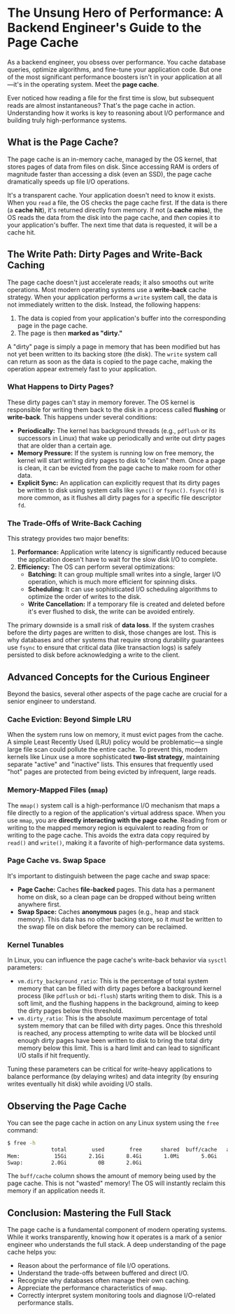 # The Unsung Hero of Performance: A Backend Engineer's Guide to the Page Cache

As a backend engineer, you obsess over performance. You cache database queries, optimize algorithms, and fine-tune your application code. But one of the most significant performance boosters isn't in your application at all—it's in the operating system. Meet the **page cache**.

Ever noticed how reading a file for the first time is slow, but subsequent reads are almost instantaneous? That's the page cache in action. Understanding how it works is key to reasoning about I/O performance and building truly high-performance systems.

## What is the Page Cache?

The page cache is an in-memory cache, managed by the OS kernel, that stores pages of data from files on disk. Since accessing RAM is orders of magnitude faster than accessing a disk (even an SSD), the page cache dramatically speeds up file I/O operations.

It's a transparent cache. Your application doesn't need to know it exists. When you `read` a file, the OS checks the page cache first. If the data is there (a **cache hit**), it's returned directly from memory. If not (a **cache miss**), the OS reads the data from the disk into the page cache, and *then* copies it to your application's buffer. The next time that data is requested, it will be a cache hit.

## The Write Path: Dirty Pages and Write-Back Caching

The page cache doesn't just accelerate reads; it also smooths out write operations. Most modern operating systems use a **write-back** cache strategy. When your application performs a `write` system call, the data is not immediately written to the disk. Instead, the following happens:

1.  The data is copied from your application's buffer into the corresponding page in the page cache.
2.  The page is then **marked as "dirty."**

A "dirty" page is simply a page in memory that has been modified but has not yet been written to its backing store (the disk). The `write` system call can return as soon as the data is copied to the page cache, making the operation appear extremely fast to your application.

### What Happens to Dirty Pages?

These dirty pages can't stay in memory forever. The OS kernel is responsible for writing them back to the disk in a process called **flushing** or **write-back**. This happens under several conditions:

*   **Periodically:** The kernel has background threads (e.g., `pdflush` or its successors in Linux) that wake up periodically and write out dirty pages that are older than a certain age.
*   **Memory Pressure:** If the system is running low on free memory, the kernel will start writing dirty pages to disk to "clean" them. Once a page is clean, it can be evicted from the page cache to make room for other data.
*   **Explicit Sync:** An application can explicitly request that its dirty pages be written to disk using system calls like `sync()` or `fsync()`. `fsync(fd)` is more common, as it flushes all dirty pages for a specific file descriptor `fd`.

### The Trade-Offs of Write-Back Caching

This strategy provides two major benefits:

1.  **Performance:** Application write latency is significantly reduced because the application doesn't have to wait for the slow disk I/O to complete.
2.  **Efficiency:** The OS can perform several optimizations:
    *   **Batching:** It can group multiple small writes into a single, larger I/O operation, which is much more efficient for spinning disks.
    *   **Scheduling:** It can use sophisticated I/O scheduling algorithms to optimize the order of writes to the disk.
    *   **Write Cancellation:** If a temporary file is created and deleted before it's ever flushed to disk, the write can be avoided entirely.

The primary downside is a small risk of **data loss**. If the system crashes before the dirty pages are written to disk, those changes are lost. This is why databases and other systems that require strong durability guarantees use `fsync` to ensure that critical data (like transaction logs) is safely persisted to disk before acknowledging a write to the client.

## Advanced Concepts for the Curious Engineer

Beyond the basics, several other aspects of the page cache are crucial for a senior engineer to understand.

### Cache Eviction: Beyond Simple LRU

When the system runs low on memory, it must evict pages from the cache. A simple Least Recently Used (LRU) policy would be problematic—a single large file scan could pollute the entire cache. To prevent this, modern kernels like Linux use a more sophisticated **two-list strategy**, maintaining separate "active" and "inactive" lists. This ensures that frequently used "hot" pages are protected from being evicted by infrequent, large reads.

### Memory-Mapped Files (`mmap`)

The `mmap()` system call is a high-performance I/O mechanism that maps a file directly to a region of the application's virtual address space. When you use `mmap`, you are **directly interacting with the page cache**. Reading from or writing to the mapped memory region is equivalent to reading from or writing to the page cache. This avoids the extra data copy required by `read()` and `write()`, making it a favorite of high-performance data systems.

### Page Cache vs. Swap Space

It's important to distinguish between the page cache and swap space:

*   **Page Cache:** Caches **file-backed** pages. This data has a permanent home on disk, so a clean page can be dropped without being written anywhere first.
*   **Swap Space:** Caches **anonymous** pages (e.g., heap and stack memory). This data has no other backing store, so it *must* be written to the swap file on disk before the memory can be reclaimed.

### Kernel Tunables

In Linux, you can influence the page cache's write-back behavior via `sysctl` parameters:

*   `vm.dirty_background_ratio`: This is the percentage of total system memory that can be filled with dirty pages before a background kernel process (like `pdflush` or `bdi-flush`) starts writing them to disk. This is a soft limit, and the flushing happens in the background, aiming to keep the dirty pages below this threshold.
*   `vm.dirty_ratio`: This is the absolute maximum percentage of total system memory that can be filled with dirty pages. Once this threshold is reached, any process attempting to write data will be blocked until enough dirty pages have been written to disk to bring the total dirty memory below this limit. This is a hard limit and can lead to significant I/O stalls if hit frequently.

Tuning these parameters can be critical for write-heavy applications to balance performance (by delaying writes) and data integrity (by ensuring writes eventually hit disk) while avoiding I/O stalls.

## Observing the Page Cache

You can see the page cache in action on any Linux system using the `free` command:

```bash
$ free -h
              total        used        free      shared  buff/cache   available
Mem:           15Gi       2.1Gi       8.4Gi       1.0Mi       5.0Gi        13Gi
Swap:         2.0Gi          0B       2.0Gi
```

The `buff/cache` column shows the amount of memory being used by the page cache. This is not "wasted" memory! The OS will instantly reclaim this memory if an application needs it.

## Conclusion: Mastering the Full Stack

The page cache is a fundamental component of modern operating systems. While it works transparently, knowing how it operates is a mark of a senior engineer who understands the full stack. A deep understanding of the page cache helps you:

*   Reason about the performance of file I/O operations.
*   Understand the trade-offs between buffered and direct I/O.
*   Recognize why databases often manage their own caching.
*   Appreciate the performance characteristics of `mmap`.
*   Correctly interpret system monitoring tools and diagnose I/O-related performance stalls.
